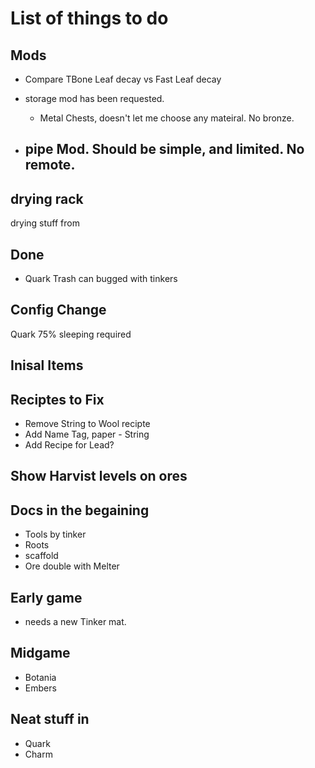 # List of things to do

## Mods

- Compare TBone Leaf decay vs Fast Leaf decay
- storage mod has been requested.

  - Metal Chests, doesn't let me choose any mateiral. No bronze.

- ## pipe Mod. Should be simple, and limited. No remote.

## drying rack

drying stuff from

## Done

- Quark Trash can bugged with tinkers

## Config Change

Quark 75% sleeping required

## Inisal Items

## 

## Reciptes to Fix
- Remove String to Wool recipte
- Add Name Tag, paper - String
- Add Recipe for Lead?

## Show Harvist levels on ores


## Docs in the begaining
- Tools by tinker
- Roots
- scaffold
- Ore double with Melter

## Early game
- needs a new Tinker mat.

## Midgame
- Botania
- Embers

## Neat stuff in 
- Quark
- Charm